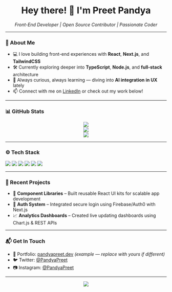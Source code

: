 <h1 align="center">Hey there! 👋 I'm Preet Pandya</h1>
<p align="center">
  <em>Front-End Developer | Open Source Contributor | Passionate Coder</em>
</p>

---

### 🚀 About Me

- 💻 I love building front-end experiences with **React**, **Next.js**, and **TailwindCSS**
- 🛠️ Currently exploring deeper into **TypeScript**, **Node.js**, and **full-stack** architecture
- 🌱 Always curious, always learning — diving into **AI integration in UX** lately
- 📫 Connect with me on [LinkedIn](https://www.linkedin.com/in/pandyapreet/) or check out my work below!

---

### 📊 GitHub Stats

<div align="center">
  <img src="https://github-readme-stats.vercel.app/api?username=PandyaPreet&theme=dark&hide_border=true&include_all_commits=true&count_private=true" />
  <br/>
  <img src="https://nirzak-streak-stats.vercel.app/?user=PandyaPreet&theme=dark&hide_border=true" />
  <br/>
  <img src="https://github-readme-stats.vercel.app/api/top-langs/?username=PandyaPreet&theme=dark&hide_border=true&layout=compact&count_private=true" />
</div>

---

### ⚙️ Tech Stack

<p>
  <img src="https://img.shields.io/badge/Code-React-informational?style=flat&logo=react" />
  <img src="https://img.shields.io/badge/Code-Next.js-informational?style=flat&logo=next.js" />
  <img src="https://img.shields.io/badge/Style-TailwindCSS-informational?style=flat&logo=tailwindcss" />
  <img src="https://img.shields.io/badge/Code-TypeScript-informational?style=flat&logo=typescript" />
  <img src="https://img.shields.io/badge/Backend-Node.js-informational?style=flat&logo=node.js" />
  <img src="https://img.shields.io/badge/Tools-GitHub-informational?style=flat&logo=github" />
</p>

---

### 🧠 Recent Projects

- 🧩 **Component Libraries** – Built reusable React UI kits for scalable app development
- 🔐 **Auth System** – Integrated secure login using Firebase/Auth0 with Next.js
- 📈 **Analytics Dashboards** – Created live updating dashboards using Chart.js & REST APIs

---

### 📬 Get In Touch

- 💼 Portfolio: [pandyapreet.dev](https://pandyapreet.dev) *(example — replace with yours if different)*
- 🐦 Twitter: [@PandyaPreet](https://twitter.com/PandyaPreet)
- 📷 Instagram: [@PandyaPreet](https://instagram.com/PandyaPreet)

---

<p align="center">
  <img src="https://komarev.com/ghpvc/?username=PandyaPreet&label=Profile%20Views&color=blueviolet&style=flat" />
</p>
